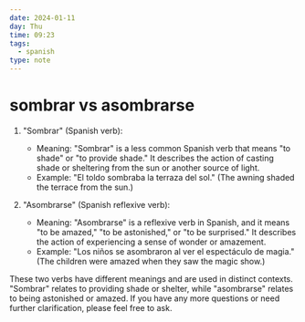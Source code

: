 ```yaml
---
date: 2024-01-11
day: Thu
time: 09:23
tags:
  - spanish
type: note
---
```

# sombrar vs asombrarse

1. "Sombrar" (Spanish verb):
    
    - Meaning: "Sombrar" is a less common Spanish verb that means "to shade" or "to provide shade." It describes the action of casting shade or sheltering from the sun or another source of light.
    - Example: "El toldo sombraba la terraza del sol." (The awning shaded the terrace from the sun.)
2. "Asombrarse" (Spanish reflexive verb):
    
    - Meaning: "Asombrarse" is a reflexive verb in Spanish, and it means "to be amazed," "to be astonished," or "to be surprised." It describes the action of experiencing a sense of wonder or amazement.
    - Example: "Los niños se asombraron al ver el espectáculo de magia." (The children were amazed when they saw the magic show.)

These two verbs have different meanings and are used in distinct contexts. "Sombrar" relates to providing shade or shelter, while "asombrarse" relates to being astonished or amazed. If you have any more questions or need further clarification, please feel free to ask.